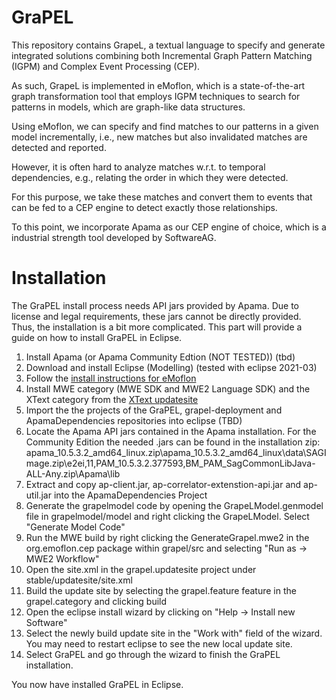 # GraPEL
This repository contains GrapeL, a textual language to specify and generate integrated solutions combining both Incremental Graph Pattern Matching  (IGPM) and Complex Event Processing (CEP).

As such, GrapeL is implemented in eMoflon, which is a state-of-the-art graph transformation tool that employs IGPM techniques to search for patterns in models, which are graph-like data structures.

Using eMoflon, we can specify and find matches to our patterns in a given model incrementally, i.e., new matches but also invalidated matches are detected and reported.

However, it is often hard to analyze matches w.r.t. to temporal dependencies, e.g., relating the order in which they were detected.

For this purpose, we take these matches and convert them to events that can be fed to a CEP engine to detect exactly those relationships.

To this point, we incorporate Apama as our CEP engine of choice, which is a industrial strength tool developed by SoftwareAG.

# Installation
The GraPEL install process needs API jars provided by Apama.
Due to license and legal requirements, these jars cannot be directly provided.
Thus, the installation is a bit more complicated.
This part will provide a guide on how to install GraPEL in Eclipse.

1. Install Apama (or Apama Community Edtion (NOT TESTED)) (tbd)
2. Download and install Eclipse (Modelling) (tested with eclipse 2021-03)
3. Follow the [install instructions for eMoflon](https://github.com/eMoflon/emoflon-ibex-updatesite#how-to-install)
4. Install MWE category (MWE SDK and MWE2 Language SDK) and the XText category from the [XText updatesite](http://download.eclipse.org/modeling/tmf/xtext/updates/composite/releases/)
5. Import the the projects of the GraPEL, grapel-deployment and ApamaDependencies repositories into eclipse (TBD)
6. Locate the Apama API jars contained in the Apama installation.
For the Community Edition the needed .jars can be found in the installation zip:
apama_10.5.3.2_amd64_linux.zip\apama_10.5.3.2_amd64_linux\data\SAGImage.zip\e2ei,11,PAM_10.5.3.2.377593,BM_PAM_SagCommonLibJava-ALL-Any.zip\Apama\lib
7. Extract and copy ap-client.jar, ap-correlator-extenstion-api.jar and ap-util.jar into the ApamaDependencies Project
8. Generate the grapelmodel code by opening the GrapeLModel.genmodel file in grapelmodel/model and right clicking the GrapeLModel. Select "Generate Model Code"
9. Run the MWE build by right clicking the GenerateGrapel.mwe2 in the org.emoflon.cep package within grapel/src and selecting "Run as -> MWE2 Workflow"
10. Open the site.xml in the grapel.updatesite project under stable/updatesite/site.xml
11. Build the update site by selecting the grapel.feature feature in the grapel.category and clicking build
10. Open the eclipse install wizard by clicking on "Help -> Install new Software"
11. Select the newly build update site in the "Work with" field of the wizard. You may need to restart eclipse to see the new local update site.
12. Select GraPEL and go through the wizard to finish the GraPEL installation.

You now have installed GraPEL in Eclipse.
